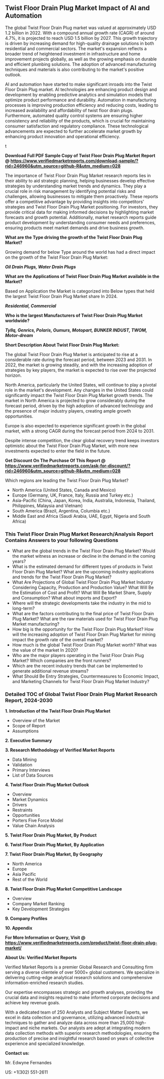 <h2>Twist Floor Drain Plug Market Impact of AI and Automation</h2><p>The global Twist Floor Drain Plug market was valued at approximately USD 1.2 billion in 2022. With a compound annual growth rate (CAGR) of around 4.7%, it is projected to reach USD 1.5 billion by 2027. This growth trajectory is driven by increasing demand for high-quality drainage solutions in both residential and commercial sectors. The market's expansion reflects a broader trend of heightened investment in infrastructure and home improvement projects globally, as well as the growing emphasis on durable and efficient plumbing solutions. The adoption of advanced manufacturing techniques and materials is also contributing to the market's positive outlook.</p><p>AI and automation have started to make significant inroads into the Twist Floor Drain Plug market. AI technologies are enhancing product design and development by enabling predictive analytics and simulation models that optimize product performance and durability. Automation in manufacturing processes is improving production efficiency and reducing costs, leading to increased availability and affordability of twist floor drain plugs. Furthermore, automated quality control systems are ensuring higher consistency and reliability of the products, which is crucial for maintaining consumer satisfaction and regulatory compliance. These technological advancements are expected to further accelerate market growth by enhancing product innovation and operational efficiency.</p>t</p><p id="" class=""><strong>Download Full PDF Sample Copy of Twist Floor Drain Plug Market Report @ <a href="https://www.verifiedmarketreports.com/download-sample/?rid=246960&utm_source=github-R&utm_medium=028" target="_blank">https://www.verifiedmarketreports.com/download-sample/?rid=246960&utm_source=github-R&utm_medium=028</a></strong></p><p>The importance of&nbsp;Twist Floor Drain Plug Market research reports lies in their ability to aid strategic planning, helping businesses develop effective strategies by understanding market trends and dynamics. They play a crucial role in risk management by identifying potential risks and challenges, allowing businesses to mitigate them proactively. These reports offer a competitive advantage by providing insights into competitors' strategies and Twist Floor Drain Plug Market positioning. For investors, they provide critical data for making informed decisions by highlighting market forecasts and growth potential. Additionally, market research reports guide product development by understanding consumer needs and preferences, ensuring products meet market demands and drive business growth.</p><p><strong>What are the&nbsp;Type driving the growth of the Twist Floor Drain Plug Market?</strong></p><p id="" class="">Growing demand for below Type around the world has had a direct impact on the growth of the Twist Floor Drain Plug Market:</p><em><strong>Oil Drain Plugs, Water Drain Plugs</strong></em></p><strong>What are the&nbsp;Applications&nbsp;of Twist Floor Drain Plug Market available in the Market?</strong></p><p id="" class="">Based on Application the Market is categorized into Below types that held the largest Twist Floor Drain Plug Market share In 2024.</p><em><strong>Residential, Commercial</strong></em></p><strong>Who is the largest Manufacturers of Twist Floor Drain Plug Market worldwide?</strong></p><p><em><strong>Tyllq, Genrics, Polaris, Oumurs, Motopart, BUNKER INDUST, TWOM, Motor-dream</strong></em></p><p id="" class=""><strong>Short Description About Twist Floor Drain Plug Market:</strong></p><p>The global Twist Floor Drain Plug Market is anticipated to rise at a considerable rate during the forecast period, between 2023 and 2031. In 2022, the market is growing steadily, and with the increasing adoption of strategies by key players, the market is expected to rise over the projected horizon.</p><p>North America, particularly the United States, will continue to play a pivotal role in the market's development. Any changes in the United States could significantly impact the Twist Floor Drain Plug Market growth trends. The market in North America is projected to grow considerably during the forecast period, driven by the high adoption of advanced technology and the presence of major industry players, creating ample growth opportunities.</p><p>Europe is also expected to experience significant growth in the global market, with a strong CAGR during the forecast period from 2024 to 2031.</p><p>Despite intense competition, the clear global recovery trend keeps investors optimistic about the Twist Floor Drain Plug Market, with more new investments expected to enter the field in the future.</p><p id="" class=""><strong>Get Discount On The Purchase Of This Report @ <a href="https://www.verifiedmarketreports.com/ask-for-discount/?rid=246960&utm_source=github-R&utm_medium=028" target="_blank">https://www.verifiedmarketreports.com/ask-for-discount/?rid=246960&utm_source=github-R&utm_medium=028</a></strong></p>Which regions are leading the Twist Floor Drain Plug Market?</p><ul><li>North America (United States, Canada and Mexico)</li><li>Europe (Germany, UK, France, Italy, Russia and Turkey etc.)</li><li>Asia-Pacific (China, Japan, Korea, India, Australia, Indonesia, Thailand, Philippines, Malaysia and Vietnam)</li><li>South America (Brazil, Argentina, Columbia etc.)</li><li>Middle East and Africa (Saudi Arabia, UAE, Egypt, Nigeria and South Africa)</li></ul><h3 id="" class="">This Twist Floor Drain Plug Market Research/Analysis Report Contains Answers to your following Questions</h3><ul><li>What are the global trends in the Twist Floor Drain Plug Market? Would the market witness an increase or decline in the demand in the coming years?</li><li>What is the estimated demand for different types of products in Twist Floor Drain Plug Market? What are the upcoming industry applications and trends for the Twist Floor Drain Plug Market?</li><li>What Are Projections of Global Twist Floor Drain Plug Market Industry Considering Capacity, Production and Production Value? What Will Be the Estimation of Cost and Profit? What Will Be Market Share, Supply and Consumption? What about imports and Export?</li><li>Where will the strategic developments take the industry in the mid to long-term?</li><li>What are the factors contributing to the final price of Twist Floor Drain Plug Market? What are the raw materials used for Twist Floor Drain Plug Market manufacturing?</li><li>How big is the opportunity for the Twist Floor Drain Plug Market? How will the increasing adoption of Twist Floor Drain Plug Market for mining impact the growth rate of the overall market?</li><li>How much is the global Twist Floor Drain Plug Market worth? What was the value of the market In 2020?</li><li>Who are the major players operating in the Twist Floor Drain Plug Market? Which companies are the front runners?</li><li>Which are the recent industry trends that can be implemented to generate additional revenue streams?</li><li>What Should Be Entry Strategies, Countermeasures to Economic Impact, and Marketing Channels for Twist Floor Drain Plug Market Industry?</li></ul><h3 id="" class="">Detailed TOC of Global Twist Floor Drain Plug Market Research Report, 2024-2030</h3><p id="" class=""><strong>1. Introduction of the Twist Floor Drain Plug Market</strong></p><ul><li>Overview of the Market</li><li>Scope of Report</li><li>Assumptions</li></ul><p id="" class=""><strong>2. Executive Summary</strong></p><p id="" class=""><strong>3. Research Methodology of Verified Market Reports</strong></p><ul><li>Data Mining</li><li>Validation</li><li>Primary Interviews</li><li>List of Data Sources</li></ul><p id="" class=""><strong>4. Twist Floor Drain Plug Market Outlook</strong></p><ul><li>Overview</li><li>Market Dynamics</li><li>Drivers</li><li>Restraints</li><li>Opportunities</li><li>Porters Five Force Model</li><li>Value Chain Analysis</li></ul><p id="" class=""><strong>5. Twist Floor Drain Plug Market, By Product</strong></p><p id="" class=""><strong>6. Twist Floor Drain Plug Market, By Application</strong></p><p id="" class=""><strong>7. Twist Floor Drain Plug Market, By Geography</strong></p><ul><li>North America</li><li>Europe</li><li>Asia Pacific</li><li>Rest of the World</li></ul><p id="" class=""><strong>8. Twist Floor Drain Plug Market Competitive Landscape</strong></p><ul><li>Overview</li><li>Company Market Ranking</li><li>Key Development Strategies</li></ul><p id="" class=""><strong>9. Company Profiles</strong></p><p id="" class=""><strong>10. Appendix</strong></p><p id="" class=""><strong>For More Information or Query, Visit @ <a href="https://www.verifiedmarketreports.com/product/twist-floor-drain-plug-market/" target="_blank">https://www.verifiedmarketreports.com/product/twist-floor-drain-plug-market/</a></strong></p><p id="" class=""><strong>About Us: Verified Market Reports</strong></p><p id="" class="">Verified Market Reports is a premier Global Research and Consulting firm serving a diverse clientele of over 5000+ global customers. We specialize in delivering cutting-edge analytical research solutions and comprehensive information-enriched research studies.</p><p id="" class="">Our expertise encompasses strategic and growth analyses, providing the crucial data and insights required to make informed corporate decisions and achieve key revenue goals.</p><p id="" class="">With a dedicated team of 250 Analysts and Subject Matter Experts, we excel in data collection and governance, utilizing advanced industrial techniques to gather and analyze data across more than 25,000 high-impact and niche markets. Our analysts are adept at integrating modern data collection methods with superior research methodologies, ensuring the production of precise and insightful research based on years of collective experience and specialized knowledge.</p><p id="" class=""><strong>Contact us:</strong></p><p id="" class="">Mr. Edwyne Fernandes</p><p id="" class="">US: +1(302) 551-2611</p>
